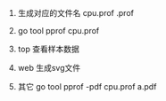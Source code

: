 1. 生成对应的文件名 cpu.prof  .prof
2. go tool pprof cpu.prof
3. top 查看样本数据
4. web 生成svg文件


5. 其它 go tool pprof -pdf cpu.prof a.pdf